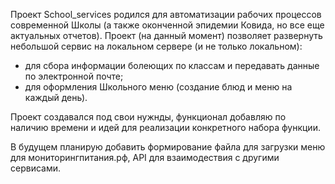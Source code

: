 Проект School_services родился для автоматизации рабочих процессов современной Школы (а также оконченной эпидемии Ковида, но все еще актуальных отчетов). 
Проект (на данный момент) позволяет развернуть небольшой сервис на локальном сервере (и не только локальном):
- для сбора информации болеющих по классам и передавать данные по электронной почте;
- для оформления Школьного меню (создание блюд и меню на каждый день).

Проект создавался под свои нужнды, функционал добавляю по наличию времени и идей для реализации конкретного набора функции.

В будущем планирую добавить формирование файла для загрузки меню для мониторингпитания.рф, API для взаимодествия с другими сервисами.
